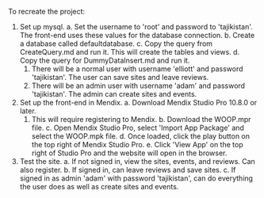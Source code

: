 To recreate the project:
1. Set up mysql.
   a. Set the username to 'root' and password to 'tajikistan'. The front-end uses these values for the database connection.
   b. Create a database called defaultdatabase.
   c. Copy the query from CreateQuery.md and run it. This will create the tables and views.
   d. Copy the query for DummyDataInsert.md and run it.
     1. There will be a normal user with username 'elliott' and password 'tajikistan'. The user can save sites and leave reviews.
     2. There will be an admin user with username 'adam' and password 'tajikistan'. The admin can create sites and events.
3. Set up the front-end in Mendix.
   a. Download Mendix Studio Pro 10.8.0 or later.
     1. This will require registering to Mendix.
   b. Download the WOOP.mpr file.
   c. Open Mendix Studio Pro, select 'Import App Package' and select the WOOP.mpk file. 
   d. Once loaded, click the play button on the top right of Mendix Studio Pro.
   e. Click 'View App' on the top right of Studio Pro and the website will open in the browser.
4. Test the site.
   a. If not signed in, view the sites, events, and reviews. Can also register.
   b. If signed in, can leave reviews and save sites.
   c. If signed in as admin 'adam' with password 'tajikistan', can do everything the user does as well as create sites and events.
